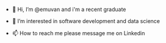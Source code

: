 - 👋 Hi, I’m @emuvan and i'm a recent graduate
- 👀 I’m interested in software development and data science

- 📫 How to reach me please message me on Linkedin

<!---
emuvan/emuvan is a ✨ special ✨ repository because its `README.md` (this file) appears on your GitHub profile.
You can click the Preview link to take a look at your changes.
--->
